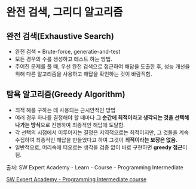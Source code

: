# 완전 검색, 그리디 알고리즘

## 완전 검색(Exhaustive Search)

- 완전 검색 = Brute-force, generatie-and-test
- 모든 경우의 수를 생성하고 테스트 하는 방법.
- 주어진 문제를 풀 때, 우선 완전 검색으로 접근하여 해답을 도출한 후, 성능 개선을 위해 다른 알고리즘을 사용하고 해답을 확인하는 것이 바람직함.



## 탐욕 알고리즘(Greedy Algorithm)

- 최적 해를 구하는 데 사용되는 근시안적인 방법
- 여러 경우 하나를 결정해야 할 때마다 **그 순간에 최적이라고 생각되는 것을 선택해 나가는 방식**으로 진행하여 최종적인 해답에 도달함.
- 각 선택의 시점에서 이루어지는 결정은 지역적으로는 최적이지만, 그 것들을 계속 수집하여 최종적인 해답을 만들었다고 하여 그것이 **최적이라는 보장은 없음.**
- 일반적으로, 머리속에 떠오르는 생각을 검증 없이 바로 구현하면 **greedy 접근**이 됨.



출처: SW Expert Academy - Learn - Course - Programming Intermediate

[SW Expert Academy - Programming Intermediate course](https://swexpertacademy.com/main/learn/course/subjectList.do?courseId=AVuPDN86AAXw5UW6)